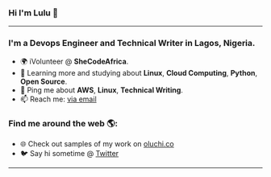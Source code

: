 ### Hi I'm Lulu 👋

---

### I'm a Devops Engineer and Technical Writer in Lagos, Nigeria.

- 🌍 iVolunteer @ **SheCodeAfrica**.
- 🌱 Learning more and studying about **Linux**, **Cloud Computing**, **Python**,  **Open Source**.
- 💬 Ping me about **AWS**, **Linux**, **Technical Writing**.
- 📫 Reach me: [via email](mailto:oluchinwenyi@gmail.com)


### Find me around the web 🌎:

- 🌐 Check out samples of my work on [oluchi.co](https://oluchi.co)
- 🐦 Say hi sometime @ [Twitter](https://twitter.com/lulunwenyi)

---
